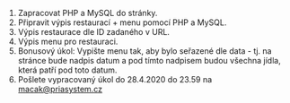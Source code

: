 1. Zapracovat PHP a MySQL do stránky.
2. Připravit výpis restaurací + menu pomocí PHP a MySQL.
3. Výpis restaurace dle ID zadaného v URL.
4. Výpis menu pro restauraci.
5. Bonusový úkol: Vypište menu tak, aby bylo seřazené dle data - tj. na stránce bude nadpis datum a pod tímto nadpisem budou všechna jídla, která patří pod toto datum.
6. Pošlete vypracovaný úkol do 28.4.2020 do 23.59 na macak@priasystem.cz
